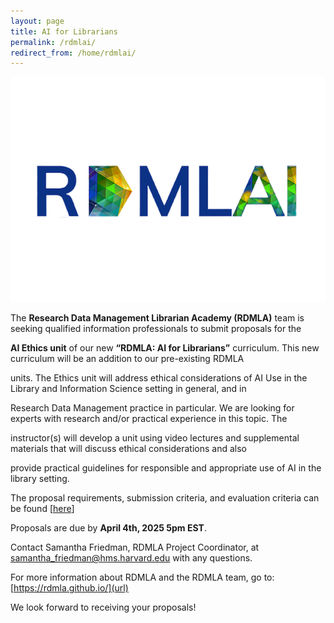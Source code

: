 ```yaml
---
layout: page
title: AI for Librarians
permalink: /rdmlai/
redirect_from: /home/rdmlai/
---
```

<p align="center"><img src="/images/icons_logos/rdmla_logo/rdmlailogo.png" alt="RDMLAI Logo"></p>

The **Research Data Management Librarian Academy (RDMLA)** team is seeking qualified information professionals to submit proposals for the

**AI Ethics unit** of our new **“RDMLA: AI for Librarians”** curriculum. This new curriculum will be an addition to our pre-existing RDMLA 

units. The Ethics unit will address ethical considerations of AI Use in the Library and Information Science setting in general, and in 

Research Data Management practice in particular. We are looking for experts with research and/or practical experience in this topic. The 

instructor(s) will develop a unit using video lectures and supplemental materials that will discuss ethical considerations and also 

provide practical guidelines for responsible and appropriate use of AI in the library setting.

The proposal requirements, submission criteria, and evaluation criteria can be found [[here](survey-documents/RFP_AIEthicsUnit.pdf)]

Proposals are due by **April 4th, 2025 5pm EST**. 

Contact Samantha Friedman, RDMLA Project Coordinator, at [samantha_friedman@hms.harvard.edu](url) with any questions. 

For more information about RDMLA and the RDMLA team, go to: [https://rdmla.github.io/](url)
  
We look forward to receiving your proposals!

